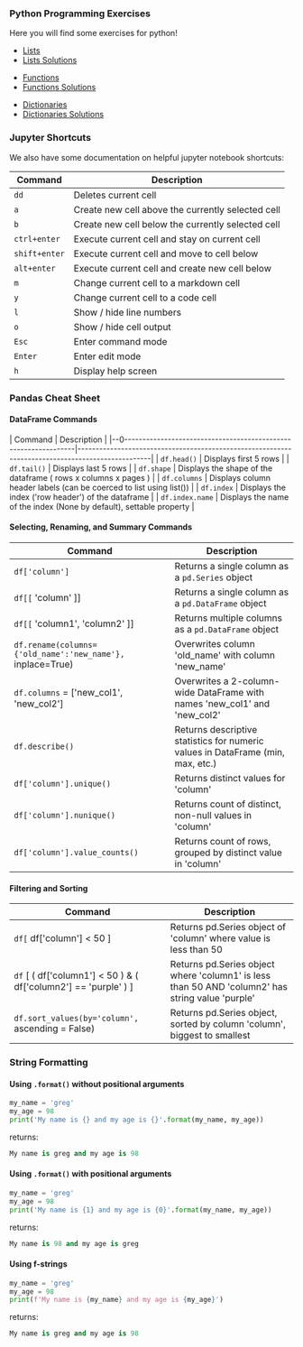 ### Python Programming Exercises 

Here you will find some exercises for python!

<ul>
  <li><a href="./lists/lists.ipynb">Lists</a></li>
  <li><a href="./lists/lists_solutions.ipynb">Lists Solutions</a></li>
</ul>
<ul>
  <li><a href="./functions/functions.ipynb">Functions</a></li>
  <li><a href="./functions/functions_solutions.ipynb">Functions Solutions</a></li>
</ul>
<ul>
  <li><a href="./dictionaries/dictionaries.ipynb">Dictionaries</a></li>
  <li><a href="./dictionaries/dictionaries_solutions.ipynb">Dictionaries Solutions</a></li>
</ul>

### Jupyter Shortcuts
We also have some documentation on helpful jupyter notebook shortcuts:

| Command      | Description                                        |
|--------------|----------------------------------------------------|
|  `dd`        | Deletes current cell                               |
|  `a`         | Create new cell above the currently selected cell  |
|  `b`         | Create new cell below the currently selected cell  |
| `ctrl+enter` | Execute current cell and stay on current cell      |
| `shift+enter`| Execute current cell and move to cell below        |
| `alt+enter`  | Execute current cell and create new cell below     |
| `m`          | Change current cell to a markdown cell             |
| `y`          | Change current cell to a code cell                 |
| `l`          | Show / hide line numbers                           |
| `o`          | Show / hide cell output                            |
| `Esc`        | Enter command mode                                 |
| `Enter`      | Enter edit mode                                    |
| `h`          | Display help screen                                |

### Pandas Cheat Sheet

#### DataFrame Commands
| Command                                                           | Description                                                                                      |
|--0----------------------------------------------------------------|--------------------------------------------------------------------------------------------------|
| `df.head()`                                                       | Displays first 5 rows                                                                            |
| `df.tail()`                                                       | Displays last 5 rows                                                                             |
| `df.shape`                                                        | Displays the shape of the dataframe ( rows x columns x pages )                                   |
| `df.columns`                                                      | Displays column header labels (can be coerced to list using list())                              |
| `df.index`                                                        | Displays the index ('row header') of the dataframe                                               |
| `df.index.name`                                                   | Displays the name of the index (None by default), settable property                              |

#### Selecting, Renaming, and Summary Commands
| Command                                                           | Description                                                                                      |
|-------------------------------------------------------------------|--------------------------------------------------------------------------------------------------|
| `df['column']`                                                    | Returns a single column as a `pd.Series` object                                                  |
| `df[[` 'column' ]]                                                | Returns a single column as a `pd.DataFrame` object                                               |
| `df[[` 'column1', 'column2' ]]                                    | Returns multiple columns as a `pd.DataFrame` object                                              |
| `df.rename(columns={'old_name':'new_name'},` inplace=True)        | Overwrites column 'old_name' with column 'new_name'                                              |
| `df.columns` = ['new_col1', 'new_col2']                           | Overwrites a 2-column-wide DataFrame with names 'new_col1' and 'new_col2'                        |
| `df.describe()`                                                   | Returns descriptive statistics for numeric values in DataFrame (min, max, etc.)                  |
| `df['column'].unique()`                                           | Returns distinct values for 'column'                                                             |
| `df['column'].nunique()`                                          | Returns count of distinct, non-null values in 'column'                                           |
| `df['column'].value_counts()`                                     | Returns count of rows, grouped by distinct value in 'column'                                     |

#### Filtering and Sorting
| Command                                                           | Description                                                                                      |
|-------------------------------------------------------------------|--------------------------------------------------------------------------------------------------|
| `df[` df['column'] < 50 ]                                         | Returns pd.Series object of 'column' where value is less than 50                                 |
| `df` [ ( df['column1'] < 50 ) &  ( df['column2'] == 'purple' ) ]  | Returns pd.Series object where 'column1' is less than 50 AND 'column2' has string value 'purple' |
| `df.sort_values(by='column',` ascending = False)                  | Returns pd.Series object, sorted by column 'column', biggest to smallest                         |

### String Formatting

#### Using `.format()` without positional arguments

```python
my_name = 'greg'
my_age = 98
print('My name is {} and my age is {}'.format(my_name, my_age))
```
returns:
```python
My name is greg and my age is 98
```

#### Using `.format()` with positional arguments
```python
my_name = 'greg'
my_age = 98
print('My name is {1} and my age is {0}'.format(my_name, my_age))
```

returns:
```python
My name is 98 and my age is greg
```

#### Using f-strings

```python
my_name = 'greg'
my_age = 98
print(f'My name is {my_name} and my age is {my_age}')
```

returns:
```python
My name is greg and my age is 98
```

